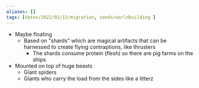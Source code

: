 ```yaml
---
aliases: []
tags: [dates/2022/02/13/migration, seeds/worldbuilding ]
---
```

 
- Maybe floating
	- Based on "shards" which are magical artifacts that can be harnessed to create flying contraptions, like thrusters
		- The shards consume protein (flesh) so there are pig farms on the ships
- Mounted on top of huge beasts
	- Giant spiders
	- Giants who carry the load from the sides like a litterz
